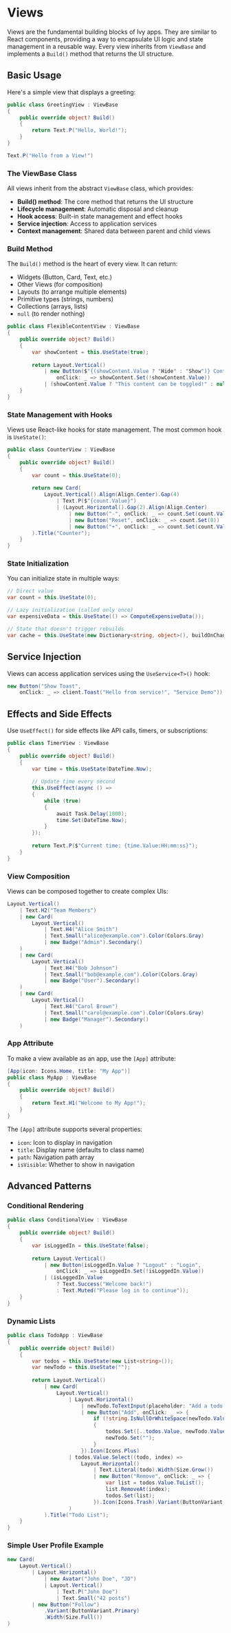 ﻿---
prepare: |
    var client = this.UseService<IClientProvider>();
---

# Views

<Ingress Text="Understand how Views work as the core building blocks of Ivy apps, similar to React components but written entirely in C#." />

Views are the fundamental building blocks of Ivy apps. They are similar to React components, providing a way to encapsulate UI logic and state management in a reusable way. Every view inherits from `ViewBase` and implements a `Build()` method that returns the UI structure.

## Basic Usage

Here's a simple view that displays a greeting:

```csharp demo-below 
public class GreetingView : ViewBase
{
    public override object? Build()
    {
        return Text.P("Hello, World!");
    }
}
```

```csharp demo-tabs 
Text.P("Hello from a View!")
```

### The ViewBase Class

All views inherit from the abstract `ViewBase` class, which provides:

- **Build() method**: The core method that returns the UI structure
- **Lifecycle management**: Automatic disposal and cleanup
- **Hook access**: Built-in state management and effect hooks
- **Service injection**: Access to application services
- **Context management**: Shared data between parent and child views

### Build Method

The `Build()` method is the heart of every view. It can return:

- Widgets (Button, Card, Text, etc.)
- Other Views (for composition)
- Layouts (to arrange multiple elements)
- Primitive types (strings, numbers)
- Collections (arrays, lists)
- `null` (to render nothing)

```csharp demo-tabs 
public class FlexibleContentView : ViewBase
{
    public override object? Build()
    {
        var showContent = this.UseState(true);
        
        return Layout.Vertical()
            | new Button($"{(showContent.Value ? "Hide" : "Show")} Content", 
                onClick: _ => showContent.Set(!showContent.Value))
            | (showContent.Value ? "This content can be toggled!" : null);
    }
}
```

### State Management with Hooks

Views use React-like hooks for state management. The most common hook is `UseState()`:

```csharp demo-tabs 
public class CounterView : ViewBase
{
    public override object? Build()
    {
        var count = this.UseState(0);
        
        return new Card(
            Layout.Vertical().Align(Align.Center).Gap(4)
                | Text.P($"{count.Value}")
                | (Layout.Horizontal().Gap(2).Align(Align.Center)
                    | new Button("-", onClick: _ => count.Set(count.Value - 1))
                    | new Button("Reset", onClick: _ => count.Set(0))
                    | new Button("+", onClick: _ => count.Set(count.Value + 1)))
        ).Title("Counter");
    }
}
```

### State Initialization

You can initialize state in multiple ways:

```csharp
// Direct value
var count = this.UseState(0);

// Lazy initialization (called only once)
var expensiveData = this.UseState(() => ComputeExpensiveData());

// State that doesn't trigger rebuilds
var cache = this.UseState(new Dictionary<string, object>(), buildOnChange: false);
```

## Service Injection

Views can access application services using the `UseService<T>()` hook:

```csharp demo
new Button("Show Toast",
    onClick: _ => client.Toast("Hello from service!", "Service Demo"))
```

## Effects and Side Effects

Use `UseEffect()` for side effects like API calls, timers, or subscriptions:

```csharp demo-below
public class TimerView : ViewBase
{
    public override object? Build()
    {
        var time = this.UseState(DateTime.Now);
        
        // Update time every second
        this.UseEffect(async () =>
        {
            while (true)
            {
                await Task.Delay(1000);
                time.Set(DateTime.Now);
            }
        });
        
        return Text.P($"Current time: {time.Value:HH:mm:ss}");
    }
}
```

### View Composition

Views can be composed together to create complex UIs:

```csharp demo-below 
Layout.Vertical()
    | Text.H2("Team Members")
    | new Card(
        Layout.Vertical()
            | Text.H4("Alice Smith")
            | Text.Small("alice@example.com").Color(Colors.Gray)
            | new Badge("Admin").Secondary()
    )
    | new Card(
        Layout.Vertical()
            | Text.H4("Bob Johnson")
            | Text.Small("bob@example.com").Color(Colors.Gray)
            | new Badge("User").Secondary()
    )
    | new Card(
        Layout.Vertical()
            | Text.H4("Carol Brown")
            | Text.Small("carol@example.com").Color(Colors.Gray)
            | new Badge("Manager").Secondary()
    )
```

### App Attribute

To make a view available as an app, use the `[App]` attribute:

```csharp
[App(icon: Icons.Home, title: "My App")]
public class MyApp : ViewBase
{
    public override object? Build()
    {
        return Text.H1("Welcome to My App!");
    }
}
```

The `[App]` attribute supports several properties:

- `icon`: Icon to display in navigation
- `title`: Display name (defaults to class name)
- `path`: Navigation path array
- `isVisible`: Whether to show in navigation

## Advanced Patterns

### Conditional Rendering

```csharp demo-tabs 
public class ConditionalView : ViewBase
{
    public override object? Build()
    {
        var isLoggedIn = this.UseState(false);
        
        return Layout.Vertical()
            | new Button(isLoggedIn.Value ? "Logout" : "Login", 
                onClick: _ => isLoggedIn.Set(!isLoggedIn.Value))
            | (isLoggedIn.Value 
                ? Text.Success("Welcome back!")
                : Text.Muted("Please log in to continue"));
    }
}
```

### Dynamic Lists

```csharp demo-tabs 
public class TodoApp : ViewBase
{
    public override object? Build()
    {
        var todos = this.UseState(new List<string>());
        var newTodo = this.UseState("");
        
        return Layout.Vertical()
            | new Card(
                Layout.Vertical()
                    | Layout.Horizontal()
                        | newTodo.ToTextInput(placeholder: "Add a todo...").Width(Size.Grow())
                        | new Button("Add", onClick: _ => {
                            if (!string.IsNullOrWhiteSpace(newTodo.Value))
                            {
                                todos.Set([..todos.Value, newTodo.Value]);
                                newTodo.Set("");
                            }
                        }).Icon(Icons.Plus)
                    | todos.Value.Select((todo, index) => 
                        Layout.Horizontal()
                            | Text.Literal(todo).Width(Size.Grow())
                            | new Button("Remove", onClick: _ => {
                                var list = todos.Value.ToList();
                                list.RemoveAt(index);
                                todos.Set(list);
                            }).Icon(Icons.Trash).Variant(ButtonVariant.Outline).Small()
                    )
            ).Title("Todo List");
    }
}
```

### Simple User Profile Example

```csharp demo-tabs 
new Card(
    Layout.Vertical()
        | Layout.Horizontal()
            | new Avatar("John Doe", "JD")
            | Layout.Vertical()
                | Text.P("John Doe")
                | Text.Small("42 posts")
        | new Button("Follow")
            .Variant(ButtonVariant.Primary)
            .Width(Size.Full())
)
```
